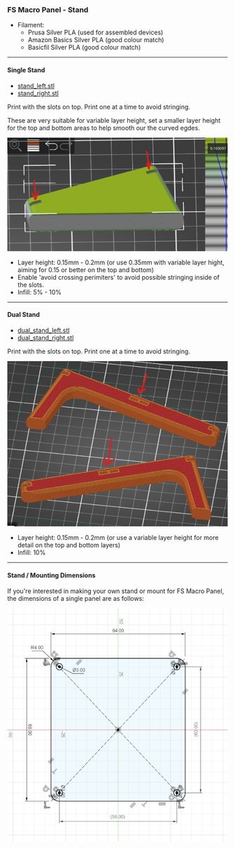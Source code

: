 ### FS Macro Panel - Stand

* Filament:
  * Prusa Silver PLA (used for assembled devices)
  * Amazon Basics Silver PLA (good colour match)
  * Basicfil Silver PLA (good colour match)

---
#### Single Stand

* [stand_left.stl](stand_left.stl)
* [stand_right.stl](stand_right.stl)

Print with the slots on top. Print one at a time to avoid stringing.

These are very suitable for variable layer height, set a smaller layer height for the top and bottom areas to help smooth our the curved egdes.

![](img/stand_left_right.png)

* Layer height: 0.15mm - 0.2mm (or use 0.35mm with variable layer hight, aiming for 0.15 or better on the top and bottom)
* Enable 'avoid crossing perimiters' to avoid possible stringing inside of the slots.
* Infill: 5% - 10%

---
#### Dual Stand

* [dual_stand_left.stl](dual_stand_left.stl)
* [dual_stand_right.stl](dual_stand_right.stl)

Print with the slots on top. Print one at a time to avoid stringing.

![](img/dual_stand_left_right.png)

* Layer height: 0.15mm - 0.2mm (or use a variable layer height for more detail on the top and bottom layers)
* Infill: 10%


---
#### Stand / Mounting Dimensions

If you're interested in making your own stand or mount for FS Macro Panel, the dimensions of a single panel are as follows:

![](img/mount_dimensions.png)
